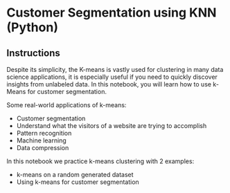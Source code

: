 # Customer Segmentation using KNN (Python)

## Instructions
Despite its simplicity, the K-means is vastly used for clustering in many data science applications, it is especially useful if you need to quickly discover insights from unlabeled data. In this notebook, you will learn how to use k-Means for customer segmentation.

Some real-world applications of k-means:

- Customer segmentation
- Understand what the visitors of a website are trying to accomplish
- Pattern recognition
- Machine learning
- Data compression

  
In this notebook we practice k-means clustering with 2 examples:

- k-means on a random generated dataset
- Using k-means for customer segmentation
